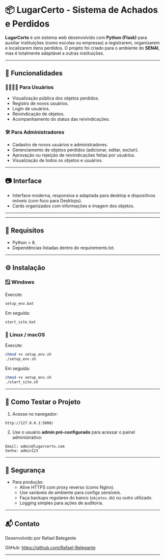 # 📦 LugarCerto - Sistema de Achados e Perdidos

**LugarCerto** é um sistema web desenvolvido com **Python (Flask)** para auxiliar instituições (como escolas ou empresas) a registrarem, organizarem e localizarem itens perdidos. O projeto foi criado para o ambiente do **SENAI**, mas é totalmente adaptável a outras instituições.

---

## 🚀 Funcionalidades

### 👨‍👩‍👧‍👦 Para Usuários
- Visualização pública dos objetos perdidos.
- Registro de novos usuários.
- Login de usuários.
- Reivindicação de objetos.
- Acompanhamento do status das reivindicações.

### 🛠️ Para Administradores
- Cadastro de novos usuários e administradores.
- Gerenciamento de objetos perdidos (adicionar, editar, excluir).
- Aprovação ou rejeição de reivindicações feitas por usuários.
- Visualização de todos os objetos e usuários.

---

## 📷 Interface

- Interface moderna, responsiva e adaptada para desktop e dispositivos móveis (com foco para Desktops).
- Cards organizados com informações e imagem dos objetos.

---

---

## 🔑 Requisitos

- Python > 8.
- Dependências listadas dentro do requirements.txt.

---

## ⚙️ Instalação

### 🪟 Windows

Execute:

```bash
setup_env.bat
```

Em seguida:

```bash
start_site.bat
```

### 🐧 Linux / macOS

Execute:

```bash
chmod +x setup_env.sh
./setup_env.sh
```

Em seguida:

```bash
chmod +x setup_env.sh
./start_site.sh
```

---

## 🧪 Como Testar o Projeto

1) Acesse no navegador:

```
http://127.0.0.1:5000/
```

2) Use o usuário **admin pré-configurado** para acessar o painel administrativo:

```
Email: admin@lugarcerto.com
Senha: admin123
```

---

## 🔐 Segurança

- Para produção:
  - Ative HTTPS com proxy reverso (como Nginx).
  - Use variáveis de ambiente para configs sensíveis.
  - Faça backups regulares do banco (`objetos.db`) ou outro utilizado.
  - Logging simples para ações de auditoria.

---

## 📬 Contato

Desenvolvido por Rafael Belegante

GitHub: https://github.com/Rafael-Belegante

---
